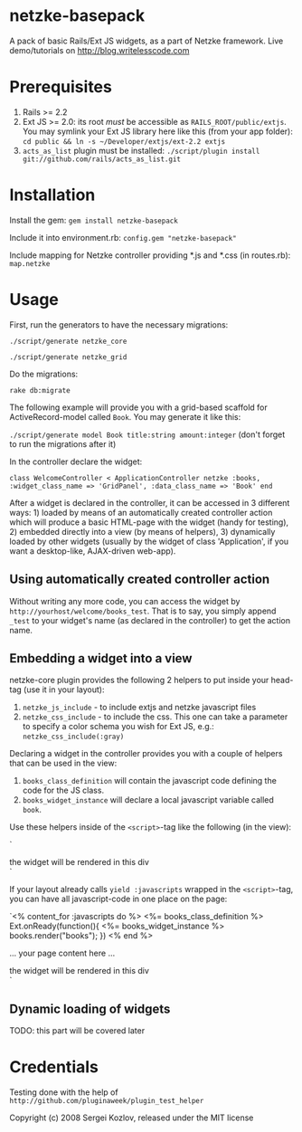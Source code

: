 # netzke-basepack
A pack of basic Rails/Ext JS widgets, as a part of Netzke framework. Live demo/tutorials on <http://blog.writelesscode.com>

# Prerequisites
1. Rails >= 2.2
2. Ext JS >= 2.0: its root *must* be accessible as `RAILS_ROOT/public/extjs`. You may symlink your Ext JS library here like this (from your app folder): `cd public && ln -s ~/Developer/extjs/ext-2.2 extjs`
3. `acts_as_list` plugin must be installed: `./script/plugin install git://github.com/rails/acts_as_list.git`

# Installation
Install the gem:
`gem install netzke-basepack`

Include it into environment.rb:
`config.gem "netzke-basepack"`

Include mapping for Netzke controller providing *.js and *.css (in routes.rb):
`map.netzke`

# Usage
First, run the generators to have the necessary migrations:

`./script/generate netzke_core`

`./script/generate netzke_grid`

Do the migrations:

`rake db:migrate`

The following example will provide you with a grid-based scaffold for ActiveRecord-model called `Book`. You may generate it like this:

`./script/generate model Book title:string amount:integer`
(don't forget to run the migrations after it)

In the controller declare the widget:

`class WelcomeController < ApplicationController
  netzke :books, :widget_class_name => 'GridPanel', :data_class_name => 'Book'
end`

After a widget is declared in the controller, it can be accessed in 3 different ways: 1) loaded by means of an automatically created controller action which will produce a basic HTML-page with the widget (handy for testing), 2) embedded directly into a view (by means of helpers), 3) dynamically loaded by other widgets (usually by the widget of class 'Application', if you want a desktop-like, AJAX-driven web-app).

## Using automatically created controller action
Without writing any more code, you can access the widget by `http://yourhost/welcome/books_test`. That is to say, you simply append `_test` to your widget's name (as declared in the controller) to get the action name.

## Embedding a widget into a view
netzke-core plugin provides the following 2 helpers to put inside your head-tag (use it in your layout):

1. `netzke_js_include` - to include extjs and netzke javascript files
2. `netzke_css_include` - to include the css. This one can take a parameter to specify a color schema you wish for Ext JS, e.g.: `netzke_css_include(:gray)`

Declaring a widget in the controller provides you with a couple of helpers that can be used in the view:

1. `books_class_definition` will contain the javascript code defining the code for the JS class.
2. `books_widget_instance` will declare a local javascript variable called `book`.

Use these helpers inside of the `<script>`-tag like the following (in the view):
	
`<script type="text/javascript" charset="utf-8">
<%= books_class_definition %>
Ext.onReady(function(){
	<%= books_widget_instance %>
	books.render("books");
})
</script>
<div id="books">the widget will be rendered in this div</div>`

If your layout already calls `yield :javascripts` wrapped in the `<script>`-tag, you can have all javascript-code in one place on the page:

`<% content_for :javascripts do %>
<%= books_class_definition %>
Ext.onReady(function(){
	<%= books_widget_instance %>
	books.render("books");
})
<% end %>
<p>... your page content here ...</p>
<div id="books">the widget will be rendered in this div</div>`

## Dynamic loading of widgets
TODO: this part will be covered later

# Credentials
Testing done with the help of `http://github.com/pluginaweek/plugin_test_helper`

Copyright (c) 2008 Sergei Kozlov, released under the MIT license
